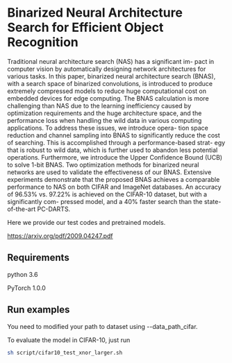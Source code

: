 # Binarized Neural Architecture Search for Efficient Object Recognition

Traditional neural architecture search (NAS) has a significant im- pact in computer vision by automatically designing network architectures for various tasks. In this paper, binarized neural architecture search (BNAS), with a search space of binarized convolutions, is introduced to produce extremely compressed models to reduce huge computational cost on embedded devices for edge computing. The BNAS calculation is more challenging than NAS due to the learning inefficiency caused by optimization requirements and the huge architecture space, and the performance loss when handling the wild data in various computing applications. To address these issues, we introduce opera- tion space reduction and channel sampling into BNAS to significantly reduce the cost of searching. This is accomplished through a performance-based strat- egy that is robust to wild data, which is further used to abandon less potential operations. Furthermore, we introduce the Upper Confidence Bound (UCB) to solve 1-bit BNAS. Two optimization methods for binarized neural networks are used to validate the effectiveness of our BNAS. Extensive experiments demonstrate that the proposed BNAS achieves a comparable performance to NAS on both CIFAR and ImageNet databases. An accuracy of 96.53% vs. 97.22% is achieved on the CIFAR-10 dataset, but with a significantly com- pressed model, and a 40% faster search than the state-of-the-art PC-DARTS.

Here we provide our test codes and pretrained models.

https://arxiv.org/pdf/2009.04247.pdf

## Requirements

python 3.6

PyTorch 1.0.0

## Run examples

You need to modified your path to dataset using --data_path_cifar.

To evaluate the model in CIFAR-10, just run

```bash
sh script/cifar10_test_xnor_larger.sh
```
